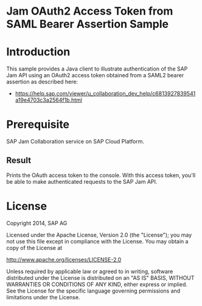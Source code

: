 # Jam OAuth2 Access Token from SAML Bearer Assertion Sample

# Introduction
This sample provides a Java client to illustrate authentication of the SAP Jam API using an OAuth2 access token obtained from a SAML2 bearer assertion as described here:
* https://help.sap.com/viewer/u_collaboration_dev_help/c6813927839541a19e4703c3a2564f1b.html

# Prerequisite
SAP Jam Collaboration service on SAP Cloud Platform.

## Result
Prints the OAuth access token to the console.
With this access token, you'll be able to make authenticated requests to the SAP Jam API.


# License
Copyright 2014, SAP AG

Licensed under the Apache License, Version 2.0 (the "License");
you may not use this file except in compliance with the License.
You may obtain a copy of the License at

   http://www.apache.org/licenses/LICENSE-2.0

Unless required by applicable law or agreed to in writing, software
distributed under the License is distributed on an "AS IS" BASIS,
WITHOUT WARRANTIES OR CONDITIONS OF ANY KIND, either express or implied.
See the License for the specific language governing permissions and
limitations under the License.


